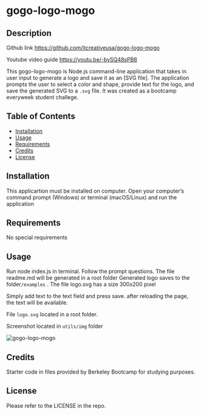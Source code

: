 # gogo-logo-mogo

## Description

Github link
https://github.com/itcreativeusa/gogo-logo-mogo

Youtube video guide
https://youtu.be/-bySQ48sPB8

This gogo-logo-mogo is Node.js command-line application that takes in user input to generate a logo and save it as an [SVG file]. The application prompts the user to select a color and shape, provide text for the logo, and save the generated SVG to a `.svg` file.
It was created as a bootcamp everyweek student challege.



## Table of Contents 

- [Installation](#installation)
- [Usage](#usage)
- [Requirements](#requirements)
- [Credits](#credits)
- [License](#license)

## Installation

This applicartion must be installed on computer. Open your computer’s command prompt (Windows) or terminal (macOS/Linux) and run the application
 
## Requirements

No special requirements

## Usage

Run node index.js in terminal.
Follow the prompt questions.
The file readme.md will be generated in a root folder
Generated logo saves to the folder`/examples` . The file logo.svg has a size 300x200 pixel

Simply add text to the text field and press save. after reloading the page, the text will be available.
 
File `logo.svg` located in a root folder. 
 
Screenshot located in `utils/img` folder

![gogo-logo-mogo](utils/img/screenshot.png)

## Credits
 
 Starter code in files provided by Berkeley Bootcamp for studying purposes.

## License

Please refer to the LICENSE in the repo.